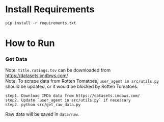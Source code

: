 # Install Requirements  
```
pip install -r requirements.txt
```
# How to Run
### Get Data
Note: `title.ratings.tsv` can be downloaded from https://datasets.imdbws.com/  
Note: To scrape data from Rotten Tomatoes, `user_agent in src/utils.py` should be updated, or it would be blocked by Rotten Tomatoes.
```
step1. Download IMDb data from https://datasets.imdbws.com/
step2. Update `user_agent in src/utils.py` if necessary
step2. python src/get_raw_data.py
```
Raw data will be saved in `data/raw`.